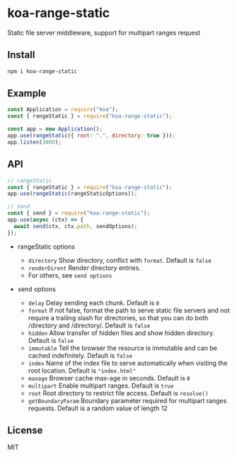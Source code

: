 # koa-range-static

Static file server middleware, support for multipart ranges request

## Install

```sh
npm i koa-range-static
```

## Example

```js
const Application = require("koa");
const { rangeStatic } = require("koa-range-static");

const app = new Application();
app.use(rangeStatic({ root: ".", directory: true }));
app.listen(3000);
```

## API

```js
// rangeStatic
const { rangeStatic } = require("koa-range-static");
app.use(rangeStatic(rangeStaticOptions));

// send
const { send } = require("koa-range-static");
app.use(async (ctx) => {
  await send(ctx, ctx.path, sendOptions);
});
```

- rangeStatic options

  - `directory` Show directory, conflict with `format`. Default is `false`
  - `renderDirent` Render directory entries.
  - For others, see `send options`

- send options
  - `delay` Delay sending each chunk. Default is `0`
  - `format` If not false, format the path to serve static file servers and not require a trailing slash for directories, so that you can do both /directory and /directory/. Default is `false`
  - `hidden` Allow transfer of hidden files and show hidden directory. Default is `false`
  - `immutable` Tell the browser the resource is immutable and can be cached indefinitely. Default is `false`
  - `index` Name of the index file to serve automatically when visiting the root location. Default is `"index.html"`
  - `maxage` Browser cache max-age in seconds. Default is `0`
  - `multipart` Enable multipart ranges. Default is `true`
  - `root` Root directory to restrict file access. Default is `resolve()`
  - `getBoundaryParam` Boundary parameter required for multipart ranges requests. Default is a random value of length 12

## License

MIT
